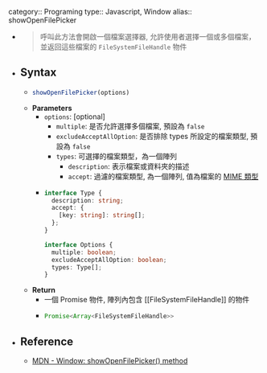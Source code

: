 category:: Programing
type:: Javascript, Window
alias:: showOpenFilePicker

- > 呼叫此方法會開啟一個檔案選擇器, 允許使用者選擇一個或多個檔案，並返回這些檔案的 `FileSystemFileHandle` 物件
- ## Syntax
	- ```js
	  showOpenFilePicker(options)
	  ```
	- **Parameters**
		- `options`: [optional]
			- `multiple`: 是否允許選擇多個檔案, 預設為 `false`
			- `excludeAcceptAllOption`: 是否排除 types 所設定的檔案類型, 預設為 `false`
			- `types`: 可選擇的檔案類型，為一個陣列
				- `description`: 表示檔案或資料夾的描述
				- `accept`: 過濾的檔案類型, 為一個陣列, 值為檔案的 [MIME 類型](https://developer.mozilla.org/zh-CN/docs/Web/HTTP/Basics_of_HTTP/MIME_types/Common_types)
		- ```typescript
		  interface Type {
		    description: string;
		    accept: {
		      [key: string]: string[];
		    };
		  }
		  
		  interface Options {
		    multiple: boolean;
		    excludeAcceptAllOption: boolean;
		    types: Type[];
		  }
		  ```
	- **Return**
		- 一個 Promise 物件,  陣列內包含 [[FileSystemFileHandle]] 的物件
		- ```typescript
		  Promise<Array<FileSystemFileHandle>>
		  ```
- ## Reference
	- [MDN - Window: showOpenFilePicker() method](https://developer.mozilla.org/en-US/docs/Web/API/window/showOpenFilePicker)